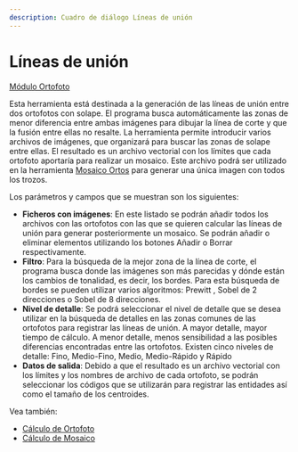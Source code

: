 ```yaml
---
description: Cuadro de diálogo Líneas de unión
---
```


# Líneas de unión

[Módulo Ortofoto](/mdtopx/modulo-ortofoto/)

Esta herramienta está destinada a la generación de las líneas de unión entre dos ortofotos con solape. El programa busca automáticamente las zonas de menor diferencia entre ambas imágenes para dibujar la línea de corte y que la fusión entre ellas no resalte. La herramienta permite introducir varios archivos de imágenes, que organizará para buscar las zonas de solape entre ellas. El resultado es un archivo vectorial con los límites que cada ortofoto aportaría para realizar un mosaico. Este archivo podrá ser utilizado en la herramienta [Mosaico Ortos](/mdtopx/modulo-ortofoto/mosaico-ortos.md) para generar una única imagen con todos los trozos.

Los parámetros y campos que se muestran son los siguientes:

* **Ficheros con imágenes**: En este listado se podrán añadir todos los archivos con las ortofotos con las que se quieren calcular las líneas de unión para generar posteriormente un mosaico. Se podrán añadir o eliminar elementos utilizando los botones Añadir o Borrar respectivamente.
* **Filtro**: Para la búsqueda de la mejor zona de la línea de corte, el programa busca donde las imágenes son más parecidas y dónde están los cambios de tonalidad, es decir, los bordes. Para esta búsqueda de bordes se pueden utilizar varios algoritmos: Prewitt , Sobel de 2 direcciones o Sobel de 8 direcciones.
* **Nivel de detalle**: Se podrá seleccionar el nivel de detalle que se desea utilizar en la búsqueda de detalles en las zonas comunes de las ortofotos para registrar las líneas de unión. A mayor detalle, mayor tiempo de cálculo. A menor detalle, menos sensibilidad a las posibles diferencias encontradas entre las ortofotos. Existen cinco niveles de detalle: Fino, Medio-Fino, Medio, Medio-Rápido y Rápido
* **Datos de salida**: Debido a que el resultado es un archivo vectorial con los límites y los nombres de archivo de cada ortofoto, se podrán seleccionar los códigos que se utilizarán para registrar las entidades así como el tamaño de los centroides.

Vea también:

* [Cálculo de Ortofoto](calculo-de-ortofoto.md)
* [Cálculo de Mosaico](mosaico-ortos.md)

